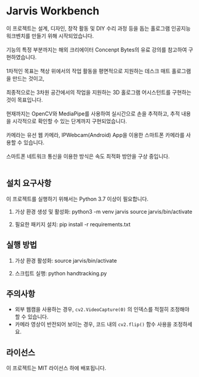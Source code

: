 # Jarvis Workbench

이 프로젝트는 설계, 디자인, 창작 활동 및 DIY 수리 과정 등을 돕는 홀로그램 인공지능 워크벤치를 만들기 위해 시작되었습니다. <br/><br/>
기능의 특정 부분까지는 해외 크리에이터 Concenpt Bytes의 유료 강의를 참고하여 구현하였습니다. <br/><br/>
1차적인 목표는 책상 위에서의 작업 활동을 평면적으로 지원하는 데스크 매트 홀로그램을 만드는 것이고, <br/><br/>
최종적으로는 3차원 공간에서의 작업을 지원하는 3D 홀로그램 어시스턴트를 구현하는 것이 목표입니다. <br/><br/>
현재까지는 OpenCV와 MediaPipe를 사용하여 실시간으로 손을 추적하고, 추적 내용을 시각적으로 확인할 수 있는 단계까지 구현되었습니다. <br/><br/>
카메라는 유선 웹 카메라, IPWebcam(Android) App을 이용한 스마트폰 카메라를 사용할 수 있습니다. <br/><br/>
스마트폰 네트워크 통신을 이용한 방식은 속도 최적화 방안을 구상 중입니다. <br/><br/>

## 설치 요구사항

이 프로젝트를 실행하기 위해서는 Python 3.7 이상이 필요합니다.

1. 가상 환경 생성 및 활성화:
python3 -m venv jarvis
source jarvis/bin/activate

2. 필요한 패키지 설치:
pip install -r requirements.txt

## 실행 방법

1. 가상 환경 활성화:
source jarvis/bin/activate

2. 스크립트 실행:
python handtracking.py

## 주의사항

- 외부 웹캠을 사용하는 경우, `cv2.VideoCapture(0)` 의 인덱스를 적절히 조정해야 할 수 있습니다.
- 카메라 영상이 반전되어 보이는 경우, 코드 내의 `cv2.flip()` 함수 사용을 조정하세요.

## 라이선스

이 프로젝트는 MIT 라이선스 하에 배포됩니다.
